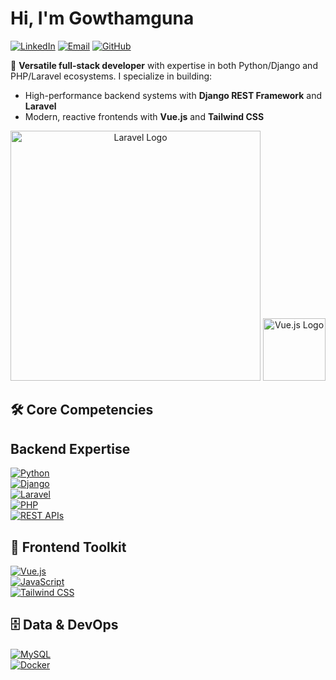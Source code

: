 # Hi, I'm Gowthamguna

[![LinkedIn](https://img.shields.io/badge/-Connect%20on%20LinkedIn-blue?style=for-the-badge&logo=linkedin)](https://www.linkedin.com/in/gowthamguna)
[![Email](https://img.shields.io/badge/-Connect%20on%20Mail-red?style=for-the-badge&logo=gmail)](mailto:gowthamguna46@gmail.com)
[![GitHub](https://img.shields.io/badge/-Follow%20my%20work-black?style=for-the-badge&logo=github)](https://github.com/Gowthamguna01)

🚀 **Versatile full-stack developer** with expertise in both Python/Django and PHP/Laravel ecosystems. I specialize in building:
- High-performance backend systems with **Django REST Framework** and **Laravel**
- Modern, reactive frontends with **Vue.js** and **Tailwind CSS**


<p align="center"><a href="https://laravel.com" target="_blank"><img src="https://raw.githubusercontent.com/laravel/art/master/logo-lockup/5%20SVG/2%20CMYK/1%20Full%20Color/laravel-logolockup-cmyk-red.svg" width="400" alt="Laravel Logo"></a> 

<a href="https://vuejs.org" target="_blank">
  <img src="https://vuejs.org/images/logo.png" width="100" alt="Vue.js Logo">
</a>

</p>



## 🛠 Core Competencies

## Backend Expertise  
[![Python](https://img.shields.io/badge/Python-3776AB?style=flat&logo=python&logoColor=white)]()  
[![Django](https://img.shields.io/badge/Django-092E20?style=flat&logo=django&logoColor=white)]()  
[![Laravel](https://img.shields.io/badge/Laravel-FF2D20?style=flat&logo=laravel&logoColor=white)]()  
[![PHP](https://img.shields.io/badge/PHP-777BB4?style=flat&logo=php&logoColor=white)]()  
[![REST APIs](https://img.shields.io/badge/REST%20API-FF6B6B?style=flat&logo=json&logoColor=white)]()

## 🎨 Frontend Toolkit  
[![Vue.js](https://img.shields.io/badge/Vue.js-4FC08D?style=flat&logo=vuedotjs&logoColor=white)]()  
[![JavaScript](https://img.shields.io/badge/JavaScript-F7DF1E?style=flat&logo=javascript&logoColor=black)]()  
[![Tailwind CSS](https://img.shields.io/badge/Tailwind%20CSS-06B6D4?style=flat&logo=tailwindcss&logoColor=white)]()

## 🗄️ Data & DevOps  
[![MySQL](https://img.shields.io/badge/MySQL-4479A1?style=flat&logo=mysql&logoColor=white)]()  
[![Docker](https://img.shields.io/badge/Docker-2496ED?style=flat&logo=docker&logoColor=white)]()


